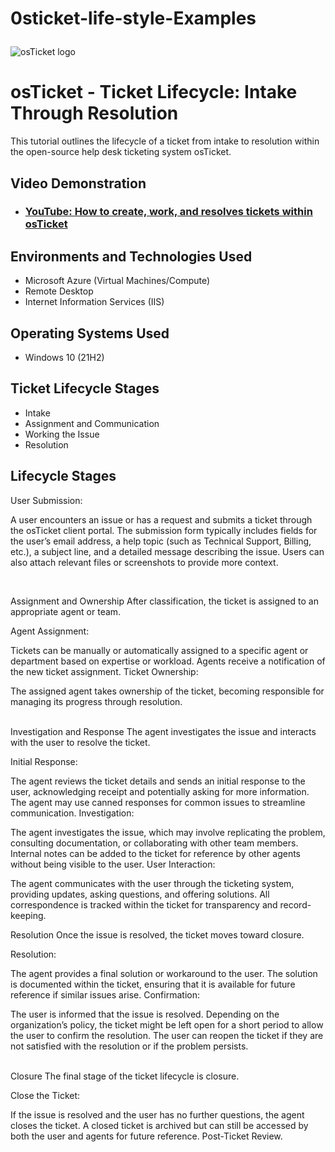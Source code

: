 # 0sticket-life-style-Examples<p align="center">
<img src="https://i.imgur.com/Clzj7Xs.png" alt="osTicket logo"/>
</p>

<h1>osTicket - Ticket Lifecycle: Intake Through Resolution</h1>
This tutorial outlines the lifecycle of a ticket from intake to resolution within the open-source help desk ticketing system osTicket.<br />


<h2>Video Demonstration</h2>

- ### [YouTube: How to create, work, and resolves tickets within osTicket](https://www.youtube.com)

<h2>Environments and Technologies Used</h2>

- Microsoft Azure (Virtual Machines/Compute)
- Remote Desktop
- Internet Information Services (IIS)

<h2>Operating Systems Used </h2>

- Windows 10</b> (21H2)

<h2>Ticket Lifecycle Stages</h2>

- Intake
- Assignment and Communication
- Working the Issue
- Resolution

<h2>Lifecycle Stages</h2>

<p>

</p>
<p>
User Submission:

A user encounters an issue or has a request and submits a ticket through the osTicket client portal.
The submission form typically includes fields for the user’s email address, a help topic (such as Technical Support, Billing, etc.), a subject line, and a detailed message describing the issue.
Users can also attach relevant files or screenshots to provide more context.
</p>
<br /
</p>
<p>
Assignment and Ownership
After classification, the ticket is assigned to an appropriate agent or team.

Agent Assignment:

Tickets can be manually or automatically assigned to a specific agent or department based on expertise or workload.
Agents receive a notification of the new ticket assignment.
Ticket Ownership:

The assigned agent takes ownership of the ticket, becoming responsible for managing its progress through resolution.
</p>
<br />
 Investigation and Response
The agent investigates the issue and interacts with the user to resolve the ticket.

Initial Response:

The agent reviews the ticket details and sends an initial response to the user, acknowledging receipt and potentially asking for more information.
The agent may use canned responses for common issues to streamline communication.
Investigation:

The agent investigates the issue, which may involve replicating the problem, consulting documentation, or collaborating with other team members.
Internal notes can be added to the ticket for reference by other agents without being visible to the user.
User Interaction:

The agent communicates with the user through the ticketing system, providing updates, asking questions, and offering solutions.
All correspondence is tracked within the ticket for transparency and record-keeping.
</p>
<p>
 Resolution
Once the issue is resolved, the ticket moves toward closure.

Resolution:

The agent provides a final solution or workaround to the user.
The solution is documented within the ticket, ensuring that it is available for future reference if similar issues arise.
Confirmation:

The user is informed that the issue is resolved. Depending on the organization’s policy, the ticket might be left open for a short period to allow the user to confirm the resolution.
The user can reopen the ticket if they are not satisfied with the resolution or if the problem persists.
</p>
<br />
 Closure
The final stage of the ticket lifecycle is closure.

Close the Ticket:

If the issue is resolved and the user has no further questions, the agent closes the ticket.
A closed ticket is archived but can still be accessed by both the user and agents for future reference.
Post-Ticket Review.
